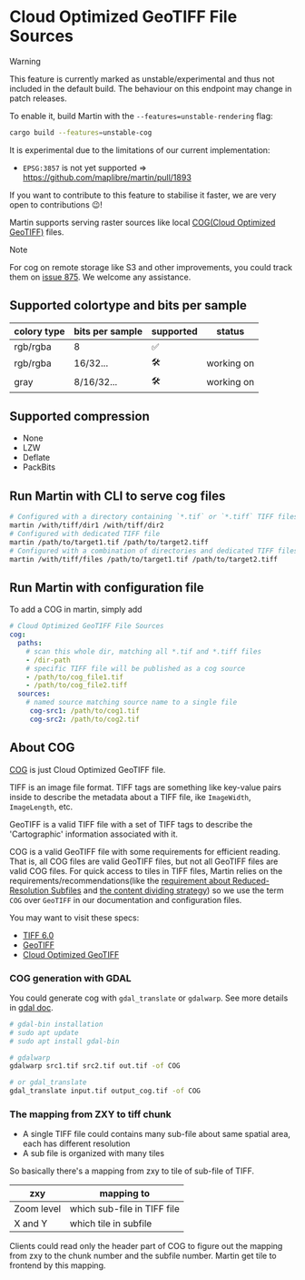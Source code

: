 # Cloud Optimized GeoTIFF File Sources

> [!WARNING]
> This feature is currently marked as unstable/experimental and thus not included in the default build.
> The behaviour on this endpoint may change in patch releases.
>
> To enable it, build Martin with the `--features=unstable-rendering` flag:
>
> ```bash
> cargo build --features=unstable-cog
> ```
>
> It is experimental due to the limitations of our current implementation:
>
> - `EPSG:3857` is not yet supported => <https://github.com/maplibre/martin/pull/1893>
>
> If you want to contribute to this feature to stabilise it faster, we are very open to contributions 😉!

Martin supports serving raster sources like local [COG(Cloud Optimized GeoTIFF)](https://cogeo.org/) files.

> [!NOTE]
> For cog on remote storage like S3 and other improvements, you could track them on [issue 875](https://github.com/maplibre/martin/issues/875).
> We welcome any assistance.

## Supported colortype and bits per sample

| colory type | bits per sample | supported | status     |
| ----------- | --------------- | --------- | ---------- |
| rgb/rgba    | 8               | ✅         |            |
| rgb/rgba    | 16/32...        | 🛠️         | working on |
| gray        | 8/16/32...      | 🛠️         | working on |

## Supported compression

- None
- LZW
- Deflate
- PackBits

## Run Martin with CLI to serve cog files

```bash
# Configured with a directory containing `*.tif` or `*.tiff` TIFF files.
martin /with/tiff/dir1 /with/tiff/dir2
# Configured with dedicated TIFF file
martin /path/to/target1.tif /path/to/target2.tiff
# Configured with a combination of directories and dedicated TIFF files.
martin /with/tiff/files /path/to/target1.tif /path/to/target2.tiff
```

## Run Martin with configuration file

To add a COG in martin, simply add

```yml
# Cloud Optimized GeoTIFF File Sources
cog:
  paths:
    # scan this whole dir, matching all *.tif and *.tiff files
    - /dir-path
    # specific TIFF file will be published as a cog source
    - /path/to/cog_file1.tif
    - /path/to/cog_file2.tiff
  sources:
    # named source matching source name to a single file
     cog-src1: /path/to/cog1.tif
     cog-src2: /path/to/cog2.tif
```

## About COG

[COG](https://cogeo.org/) is just Cloud Optimized GeoTIFF file.

TIFF is an image file format. TIFF tags are something like key-value pairs inside to describe the metadata about a TIFF file, ike `ImageWidth`, `ImageLength`, etc.

GeoTIFF is a valid TIFF file with a set of TIFF tags to describe the 'Cartographic' information associated with it.

COG is a valid GeoTIFF file with some requirements for efficient reading. That is, all COG files are valid GeoTIFF files, but not all GeoTIFF files are valid COG files. For quick access to tiles in TIFF files, Martin relies on the requirements/recommendations(like the [requirement about Reduced-Resolution Subfiles](https://docs.ogc.org/is/21-026/21-026.html#_requirement_reduced_resolution_subfiles) and [the content dividing strategy](https://docs.ogc.org/is/21-026/21-026.html#_tiles)) so we use the term `COG` over `GeoTIFF` in our documentation and configuration files.

You may want to visit these specs:

- [TIFF 6.0](https://www.itu.int/itudoc/itu-t/com16/tiff-fx/docs/tiff6.pdf)
- [GeoTIFF](https://docs.ogc.org/is/19-008r4/19-008r4.html)
- [Cloud Optimized GeoTIFF](https://docs.ogc.org/is/21-026/21-026.html)

### COG generation with GDAL

You could generate cog with `gdal_translate` or `gdalwarp`. See more details in [gdal doc](https://gdal.org/en/latest/drivers/raster/cog.html).

```bash
# gdal-bin installation
# sudo apt update
# sudo apt install gdal-bin

# gdalwarp
gdalwarp src1.tif src2.tif out.tif -of COG

# or gdal_translate
gdal_translate input.tif output_cog.tif -of COG
```

### The mapping from ZXY to tiff chunk

- A single TIFF file could contains many sub-file about same spatial area, each has different resolution
- A sub file is organized with many tiles

So basically there's a mapping from zxy to tile of sub-file of TIFF.

| zxy        | mapping to                  |
| ---------- | --------------------------- |
| Zoom level | which sub-file in TIFF file |
| X and Y    | which tile in subfile       |

Clients could read only the header part of COG to figure out the mapping from zxy to the chunk number and the subfile number. Martin get tile to frontend by this mapping.
